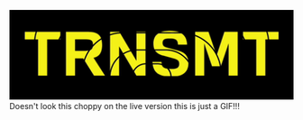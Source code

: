 ![](https://github.com/Alex202Mar/TRNSMT-Logo-Animated/blob/main/TRNSMT.gif)
<br>Doesn't look  this choppy on the live version this is just a GIF!!!
